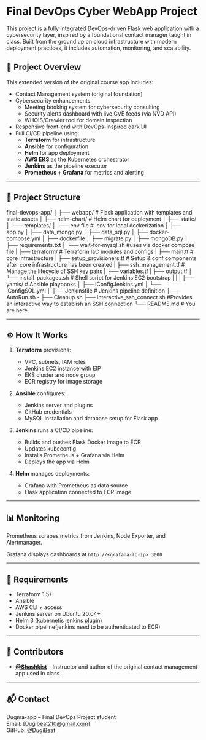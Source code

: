 # Final DevOps Cyber WebApp Project

This project is a fully integrated DevOps-driven Flask web application with a cybersecurity layer,
inspired by a foundational contact manager taught in class.
Built from the ground up on cloud infrastructure with modern deployment practices, it includes automation, monitoring, and scalability.

## 🚀 Project Overview

This extended version of the original course app includes:

- Contact Management system (original foundation)
- Cybersecurity enhancements:
  - Meeting booking system for cybersecurity consulting
  - Security alerts dashboard with live CVE feeds (via NVD API)
  - WHOIS/Crawler tool for domain inspection
- Responsive front-end with DevOps-inspired dark UI
- Full CI/CD pipeline using:
  - **Terraform** for infrastructure
  - **Ansible** for configuration
  - **Helm** for app deployment
  - **AWS EKS** as the Kubernetes orchestrator
  - **Jenkins** as the pipeline executor
  - **Prometheus + Grafana** for metrics and alerting

---

## 📁 Project Structure
final-devops-app/
│
├── webapp/ # Flask application with templates and static assets
│ ├── helm-chart/ # Helm chart for deployment
│ ├── static/
│ ├── templates/
│ ├── env file # .env for local dockerization
│ ├── app.py
│ ├── data_mongo.py
│ ├── data_sql.py
│ ├── docker-compose.yml
│ ├── dockerfile
│ ├── migrate.py
│ ├── mongoDB.py
│ ├── requirements.txt
│ └── wait-for-mysql.sh #uses via docker compose file
|
├── terraform/ # Terraform IaC modules and configs
| ├── main.tf # core infrastructure
| ├── setup_provisioners.tf # Setup & conf components after core infrastructure has been created
| ├── ssh_management.tf # Manage the lifecycle of SSH key pairs
| ├── variables.tf
| ├── output.tf
│ └── install_packages.sh # Shell script for Jenkins EC2 bootstrap
| |
| ├── yamls/ # Ansible playbooks
│   ├── iConfigJenkins.yml
│   └── iConfigSQL.yml
│
├── Jenkinsfile # Jenkins pipeline definition
├── AutoRun.sh - 
├── Cleanup.sh
├── interactive_ssh_connect.sh #Provides an interactive way to establish an SSH connection
└── README.md # You are here

---

## ⚙️ How It Works

1. **Terraform** provisions:
   - VPC, subnets, IAM roles
   - Jenkins EC2 instance with EIP
   - EKS cluster and node group
   - ECR registry for image storage

2. **Ansible** configures:
   - Jenkins server and plugins
   - GitHub credentials
   - MySQL installation and database setup for Flask app

3. **Jenkins** runs a CI/CD pipeline:
   - Builds and pushes Flask Docker image to ECR
   - Updates kubeconfig
   - Installs Prometheus + Grafana via Helm
   - Deploys the app via Helm

4. **Helm** manages deployments:
   - Grafana with Prometheus as data source
   - Flask application connected to ECR image

---

## 📊 Monitoring

Prometheus scrapes metrics from Jenkins, Node Exporter, and Alertmanager.

Grafana displays dashboards at `http://<grafana-lb-ip>:3000`

---

## 🧠 Requirements

- Terraform 1.5+
- Ansible
- AWS CLI + access
- Jenkins server on Ubuntu 20.04+
- Helm 3 (kubernetis jenkins plugin)
- Docker pipeline(jenkins need to be authenticated to ECR)

---

## 🙏 Contributors

- **[@Shashkist](https://github.com/Shashkist)** – Instructor and author of the original contact management app used in class

---

## 📬 Contact

Dugma-app – Final DevOps Project student  
Email: [Dugibeat210@gmail.com]  
GitHub: [@DugiBeat](https://github.com/DugiBeat)
